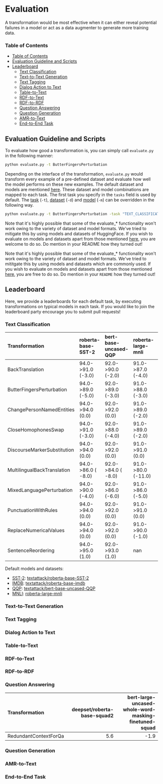# Evaluation

A transformation would be most effective when it can either reveal potential failures in a model or act as a data augmenter to generate more training data. 


### Table of Contents
* [Table of Contents](#table-of-contents)
* [Evaluation Guideline and Scripts](#evaluation-guideline-and-scripts)
* [Leaderboard](#leaderboard)
    * [Text Classification](#text-classification)
    * [Text-to-Text Generation](#text2text-generation)
    * [Text Tagging](#text-tagging)
    * [Dialog Action to Text](#dialog-action-to-text)
    * [Table-to-Text](#table-to-text)
    * [RDF-to-Text](#rdf2text)
    * [RDF-to-RDF](#rdf-to-rdf)
    * [Question Answering](#question-answering)
    * [Question Generation](#question-generation)
    * [AMR-to-Text](#amr-to-text)
    * [End-to-End Task](#end-to-end-task)


## Evaluation Guideline and Scripts

To evaluate how good a transformation is, you can simply call `evaluate.py` in the following manner:  

```bash
python evaluate.py -t ButterFingersPerturbation 
```

Depending on the interface of the transformation, `evaluate.py` would transform every example of a pre-defined dataset and evaluate how well the model performs on these new examples. The default dataset and models are mentioned [here](../interfaces/README.md). These dataset and model combinations are mapped to each task. The first task you specify in the `tasks` field is used by default.
The [task](../tasks/TaskTypes.py) (`-t`), [dataset](https://huggingface.co/datasets) (`-d`) and [model](https://huggingface.co/models) (`-m`) can be overridden in the following way.

```bash
python evaluate.py -t ButterFingersPerturbation -task "TEXT_CLASSIFICATION" -m "aychang/roberta-base-imdb" -d "imdb"
```  

Note that it's highly possible that some of the evaluate_* functionality won't work owing to the variety of dataset and model formats. We've tried to mitigate this by using models and datasets of HuggingFace. If you wish to evaluate on models and datasets apart from those mentioned [here](evaluation_engine.py), you are welcome to do so. Do mention in your README how they turned out!


Note that it's highly possible that some of the evaluate_* functionality won't work owing to the variety of dataset and model formats. We've tried to mititgate this by using models and datasets which are commonly used. If you wish to evaluate on models and datasets apart from those mentioned [here](evaluation_engine.py), you are free to do so. Do mention in your `README` how they turned out!

## Leaderboard

Here, we provide a leaderboards for each default task, by executing transformations on typical models in each task. If you would like to join the leaderboard party encourage you to submit pull requests!

### Text Classification


| Transformation              | roberta-base-SST-2   | bert-base-uncased-QQP   | roberta-large-mnli   | roberta-base-imdb   |
|:----------------------------|:---------------------|:------------------------|:---------------------|:--------------------|
| BackTranslation             | 94.0->91.0 (-3.0)    | 92.0->90.0 (-2.0)       | 91.0->87.0 (-4.0)    | 95.0->92.0 (-3.0)   |
| ButterFingersPerturbation   | 94.0->89.0 (-5.0)    | 92.0->89.0 (-3.0)       | 91.0->88.0 (-3.0)    | 95.0->93.0 (-2.0)   |
| ChangePersonNamedEntities   | 94.0->94.0 (0.0)     | 92.0->92.0 (0.0)        | 91.0->89.0 (-2.0)    | 95.0->95.0 (0.0)    |
| CloseHomophonesSwap         | 94.0->91.0 (-3.0)    | 92.0->88.0 (-4.0)       | 91.0->89.0 (-2.0)    | 95.0->96.0 (1.0)    |
| DiscourseMarkerSubstitution | 94.0->94.0 (0.0)     | 92.0->92.0 (0.0)        | 91.0->91.0 (0.0)     | 95.0->95.0 (0.0)    |
| MultilingualBackTranslation | 94.0->86.0 ( -8.0)   | 92.0->84.0 ( -8.0)      | 91.0->80.0 (-11.0)   |                      |
| MixedLanguagePerturbation   | 94.0->90.0 (-4.0)    | 92.0->86.0 (-6.0)       | 91.0->86.0 (-5.0)    | 95.0->91.0 (-4.0)   |
| PunctuationWithRules        | 94.0->94.0 (0.0)     | 92.0->92.0 (0.0)        | 91.0->91.0 (0.0)     | 95.0->90.0 (-5.0)   |
| ReplaceNumericalValues      | 94.0->94.0 (0.0)     | 92.0->92.0 (0.0)        | 91.0->90.0 (-1.0)    | 95.0->95.0 (0.0)    |
| SentenceReordering          | 94.0->95.0 (1.0)     | 92.0->93.0 (1.0)        | nan                  | 95.0->94.0 (-1.0)   |


Default models and datasets:

- [SST-2](https://huggingface.co/datasets/glue): [textattack/roberta-base-SST-2](https://huggingface.co/textattack/roberta-base-SST-2)
- [IMDB](https://huggingface.co/datasets/imdb): [textattack/roberta-base-imdb](https://huggingface.co/textattack/roberta-base-imdb)
- [QQP](https://huggingface.co/datasets/glue): [textattack/bert-base-uncased-QQP](https://huggingface.co/textattack/bert-base-uncased-QQP)
- [MNLI](https://huggingface.co/datasets/multi_nli): [roberta-large-mnli](https://huggingface.co/roberta-large-mnli)

### Text-to-Text Generation
### Text Tagging
### Dialog Action to Text
### Table-to-Text
### RDF-to-Text
### RDF-to-RDF
### Question Answering

| Transformation        |   deepset/roberta-base-squad2 |   bert-large-uncased-whole-word-masking-finetuned-squad |
|:----------------------|------------------------------:|--------------------------------------------------------:|
| RedundantContextForQa |                           5.6 |                                                    -1.9 |

### Question Generation
### AMR-to-Text
### End-to-End Task